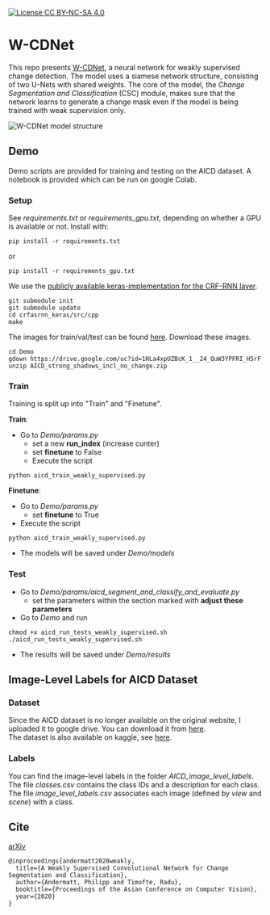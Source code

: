 [![License CC BY-NC-SA 4.0](https://img.shields.io/badge/license-CC4.0-blue.svg)](https://raw.githubusercontent.com/nvlabs/SPADE/master/LICENSE.md)

# W-CDNet
This repo presents [W-CDNet](https://arxiv.org/abs/2011.03577), a neural network for weakly supervised change detection. The model uses a siamese network structure, consisting of two U-Nets with shared weights. The core of the model, the *Change Segmentation and Classification* (CSC) module, makes sure that the network learns to generate a change mask even if the model is being trained with weak supervision only.

![W-CDNet model structure](docs/model_all_simplified_cropped.svg)

## Demo
Demo scripts are provided for training and testing on the AICD dataset. 
A notebook is provided which can be run on google Colab.

### Setup
See *requirements.txt* or *requirements_gpu.txt*, depending on whether a GPU is available or not.
Install with:
```
pip install -r requirements.txt
```
or
```
pip install -r requirements_gpu.txt
```

We use the [publicly available keras-implementation for the CRF-RNN layer](https://github.com/sadeepj/crfasrnn_keras).
```
git submodule init
git submodule update
cd crfasrnn_keras/src/cpp
make
``` 

The images for train/val/test can be found [here](https://drive.google.com/file/d/1HLa4xpUZBcK_1__24_QuW3YPFRI_H5rF/view?usp=sharing). Download these images.
```
cd Demo
gdown https://drive.google.com/uc?id=1HLa4xpUZBcK_1__24_QuW3YPFRI_H5rF
unzip AICD_strong_shadows_incl_no_change.zip
```

### Train
Training is split up into "Train" and "Finetune". 

**Train**:
- Go to *Demo/params.py*
  - set a new **run_index** (increase cunter)
  - set **finetune** to False
  - Execute the script
```
python aicd_train_weakly_supervised.py
```

**Finetune**:
- Go to *Demo/params.py*
  - set **finetune** to True
- Execute the script
```
python aicd_train_weakly_supervised.py
```

- The models will be saved under *Demo/models*

### Test
- Go to *Demo/params/aicd_segment_and_classify_and_evaluate.py*
  - set the parameters within the section marked with **adjust these parameters**
- Go to *Demo* and run 
```
chmod +x aicd_run_tests_weakly_supervised.sh
./aicd_run_tests_weakly_supervised.sh
```

- The results will be saved under *Demo/results*


## Image-Level Labels for AICD Dataset
### Dataset
Since the AICD dataset is no longer available on the original website, I uploaded it to google drive. You can download it from [here](https://drive.google.com/file/d/1anlZYIDaZfnFvijg8SfYqt7CvyMDhR_E/view?usp=sharing). <br>
The dataset is also available on kaggle, see [here](https://www.kaggle.com/kmader/aerial-change-detection-in-video-games). <br>

### Labels
You can find the image-level labels in the folder *AICD_image_level_labels*. The file *classes.csv* contains the class IDs and a description for each class. The file *image_level_labels.csv* associates each image (defined by *view* and *scene*) with a class. 


## Cite
[arXiv](https://arxiv.org/abs/2011.03577)

```
@inproceedings{andermatt2020weakly,
  title={A Weakly Supervised Convolutional Network for Change Segmentation and Classification},
  author={Andermatt, Philipp and Timofte, Radu},
  booktitle={Proceedings of the Asian Conference on Computer Vision},
  year={2020}
}
```